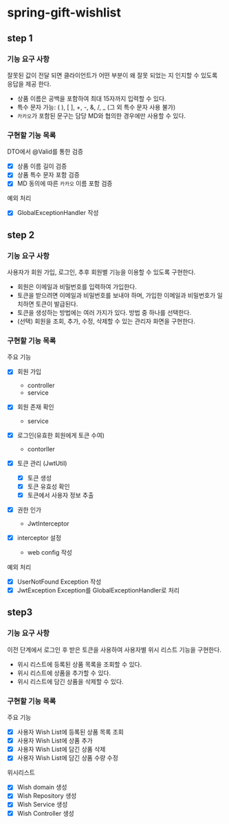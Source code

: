 # spring-gift-wishlist
## step 1
### 기능 요구 사항
잘못된 값이 전달 되면 클라이언트가 어떤 부분이 왜 잘못 되었는 지 인지할 수 있도록 응답을 제공 한다.
- 상품 이름은 공백을 포함하여 최대 15자까지 입력할 수 있다.
- 특수 문자 가능: ( ), [ ], +, -, &, /, _ (그 외 특수 문자 사용 불가)
- `카카오`가 포함된 문구는 담당 MD와 협의한 경우에만 사용할 수 있다.

### 구현할 기능 목록
DTO에서 @Valid를 통한 검증
- [X] 상품 이름 길이 검증
- [X] 상품 특수 문자 포함 검증
- [X] MD 동의에 따른 `카카오` 이름 포함 검증

예외 처리
- [X] GlobalExceptionHandler 작성

## step 2
### 기능 요구 사항
사용자가 회원 가입, 로그인, 추후 회원별 기능을 이용할 수 있도록 구현한다.

- 회원은 이메일과 비밀번호를 입력하여 가입한다.
- 토큰을 받으려면 이메일과 비밀번호를 보내야 하며, 가입한 이메일과 비밀번호가 일치하면 토큰이 발급된다.
- 토큰을 생성하는 방법에는 여러 가지가 있다. 방법 중 하나를 선택한다.
- (선택) 회원을 조회, 추가, 수정, 삭제할 수 있는 관리자 화면을 구현한다.

### 구현할 기능 목록
주요 기능
- [X] 회원 가입
  - controller
  - service

- [X] 회원 존재 확인
  - service

- [X] 로그인(유효한 회원에게 토큰 수여)
  - contorller

- [X] 토큰 관리 (JwtUtil)
  - [X] 토큰 생성
  - [X] 토큰 유효성 확인
  - [X] 토큰에서 사용자 정보 추출

- [X] 권한 인가
  - JwtInterceptor

- [X] interceptor 설정
  - web config 작성

예외 처리
- [X] UserNotFound Exception 작성
- [X] JwtException Exception를 GlobalExceptionHandler로 처리

## step3
### 기능 요구 사항
이전 단계에서 로그인 후 받은 토큰을 사용하여 사용자별 위시 리스트 기능을 구현한다.

- 위시 리스트에 등록된 상품 목록을 조회할 수 있다.
- 위시 리스트에 상품을 추가할 수 있다.
- 위시 리스트에 담긴 상품을 삭제할 수 있다.

### 구현할 기능 목록
주요 기능
- [X] 사용자 Wish List에 등록된 상품 목록 조회
- [X] 사용자 Wish List에 상품 추가
- [X] 사용자 Wish List에 담긴 상품 삭제
- [X] 사용자 Wish List에 담긴 상품 수량 수정

위시리스트
- [X] Wish domain 생성
- [X] Wish Repository 생성
- [X] Wish Service 생성
- [X] Wish Controller 생성